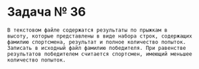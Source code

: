 # Задача № 36
    В текстовом файле содержатся результаты по прыжкам в
    высоту, которые представлены в виде набора строк, содержащих
    фамилию спортсмена, результат и полное количество попыток.
    Записать в исходный файл фамилию победителя. При равенстве
    результатов победителем считается спортсмен, имеющий меньшее
    количество попыток.
